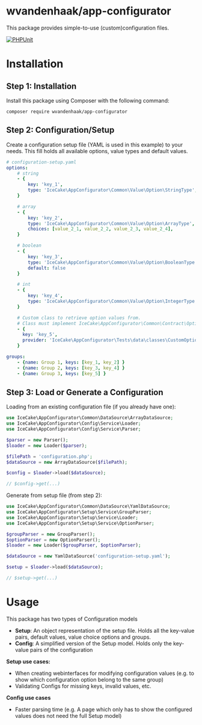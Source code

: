 wvandenhaak/app-configurator
============================

This package provides simple-to-use (custom)configuration files.

[![PHPUnit](https://github.com/wvandenhaak/app-configurator/workflows/PHPUnit/badge.svg)](https://github.com/wvandenhaak/app-configurator/actions)

Installation
============

## Step 1: Installation
Install this package using Composer with the following command:

```
composer require wvandenhaak/app-configurator
```

## Step 2: Configuration/Setup
Create a configuration setup file (YAML is used in this example) to your needs. 
This fill holds all available options, value types and default values.

```yaml
# configuration-setup.yaml
options: 
    # string
    - {
        key: 'key_1',
        type: 'IceCake\AppConfigurator\Common\Value\Option\StringType',
    }

    # array
    - {
        key: 'key_2',
        type: 'IceCake\AppConfigurator\Common\Value\Option\ArrayType',
        choices: [value_2_1, value_2_2, value_2_3, value_2_4],
    }

    # boolean
    - {
        key: 'key_3',
        type: 'IceCake\AppConfigurator\Common\Value\Option\BooleanType',
        default: false
    }

    # int
    - {
        key: 'key_4',
        type: 'IceCake\AppConfigurator\Common\Value\Option\IntegerType',
    }

    # Custom class to retrieve option values from.
    # Class must implement IceCake\AppConfigurator\Common\Contract\OptionProviderInterface 
    - {
      key: 'key_5',
      provider: 'IceCake\AppConfigurator\Tests\data\classes\CustomOptionProvider'
    }

groups:
    - {name: Group 1, keys: [key_1, key_2] }
    - {name: Group 2, keys: [key_3, key_4] }
    - {name: Group 3, keys: [key_5] }
```

## Step 3: Load or Generate a Configuration
Loading from an existing configuration file (if you already have one):
```php
use IceCake\AppConfigurator\Common\DataSource\ArrayDataSource;
use IceCake\AppConfigurator\Config\Service\Loader;
use IceCake\AppConfigurator\Config\Service\Parser;

$parser = new Parser();
$loader = new Loader($parser);

$filePath = 'configuration.php';
$dataSource = new ArrayDataSource($filePath);

$config = $loader->load($dataSource);

// $config->get(...)
```

Generate from setup file (from step 2):
```php
use IceCake\AppConfigurator\Common\DataSource\YamlDataSource;
use IceCake\AppConfigurator\Setup\Service\GroupParser;
use IceCake\AppConfigurator\Setup\Service\Loader;
use IceCake\AppConfigurator\Setup\Service\OptionParser;

$groupParser = new GroupParser();
$optionParser = new OptionParser();
$loader = new Loader($groupParser, $optionParser);

$dataSource = new YamlDataSource('configuration-setup.yaml');

$setup = $loader->load($dataSource);

// $setup->get(...)
```

Usage
=====
This package has two types of Configuration models
- **Setup**: An object representation of the setup file. Holds all the key-value pairs, default values, value choice options and groups.
- **Config**: A simplified version of the Setup model. Holds only the key-value pairs of the configuration

**Setup use cases:**
- When creating webinterfaces for modifying configuration values (e.g. to show which configuration option belong to the same group)
- Validating Configs for missing keys, invalid values, etc.

**Config use cases**
- Faster parsing time (e.g. A page which only has to show the configured values does not need the full Setup model)